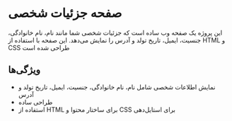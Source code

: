 # صفحه جزئیات شخصی

این پروژه یک صفحه وب ساده است که جزئیات شخصی شما مانند نام، نام خانوادگی، جنسیت، ایمیل، تاریخ تولد و آدرس را نمایش می‌دهد. این صفحه با استفاده از HTML و CSS طراحی شده است

## ویژگی‌ها

- نمایش اطلاعات شخصی شامل نام، نام خانوادگی، جنسیت، ایمیل، تاریخ تولد و آدرس
- طراحی ساده
- استفاده از HTML برای ساختار محتوا و CSS برای استایل‌دهی
